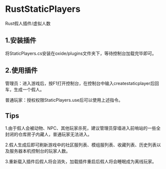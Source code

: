 # RustStaticPlayers
Rust假人插件/虚拟人数

## 1.安装插件
将StaticPlayers.cs安装在oxide/plugins文件夹下，等待控制台加载完毕即可。

## 2.使用插件
管理员：进入游戏后，按F1打开控制台，在控制台中输入createstaticplayer后回车，生成一个假人。

普通玩家：授权权限StaticPlayers.use后可以使用上述指令。

## Tips
1.由于假人会被动物、NPC、其他玩家杀死，建议管理员穿墙进入前哨站的一些全封闭的仓库房子内藏人，普通玩家无法进入。

2.假人生成后即可刷新游戏中的社区服列表、模组服列表、收藏列表、历史列表以及服务器本机控制台的玩家人数。

3.重新载入插件后假人将会消失，加载插件重启后假人将会睡眠成为离线玩家。
